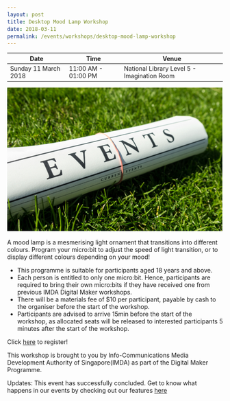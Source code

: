 ```yaml
---
layout: post
title: Desktop Mood Lamp Workshop
date: 2018-03-11
permalink: /events/workshops/desktop-mood-lamp-workshop
---
```


| Date | Time | Venue |
|--------|---|---|
| Sunday 11 March 2018 | 11:00 AM - 01:00 PM | National Library Level 5 - Imagination Room |

![hi](/images/events/generic-event-image.jpg)

A mood lamp is a mesmerising light ornament that transitions into different colours. Program your micro:bit to adjust the speed of light transition, or to display different colours depending on your mood!
- This programme is suitable for participants aged 18 years and above.
- Each person is entitled to only one micro:bit. Hence, participants are required to bring their own micro:bits if they have received one from previous IMDA Digital Maker workshops.
- There will be a materials fee of $10 per participant, payable by cash to the organiser before the start of the workshop.
- Participants are advised to arrive 15min before the start of the workshop, as allocated seats will be released to interested participants 5 minutes after the start of the workshop.


Click <a href="https://www.nlb.gov.sg/golibrary2/e/techsetter-series-desktop-mood-lamp-workshop-93866853" target="_blank">here</a> to register!


This workshop is brought to you by Info-Communications Media Development Authority of Singapore(IMDA) as part of the Digital Maker Programme. 

Updates: This event has successfully concluded. Get to know what happens in our events by checking out our features <a href="" target="_blank">here</a>
